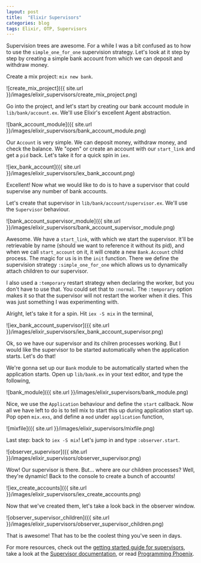 ```yaml
---
layout: post
title:  "Elixir Supervisors"
categories: blog
tags: Elixir, OTP, Supervisors
---
```


Supervision trees are awesome. For a while I was a bit confused as to how to use the `simple_one_for_one`
supervision strategy. Let's look at it step by step by creating a simple
bank account from which we can deposit and withdraw money.

Create a mix project: `mix new bank`.

![create_mix_project]({{ site.url }}/images/elixir_supervisors/create_mix_project.png)

Go into the project, and let's start by creating our bank account module in `lib/bank/account.ex`. We'll use Elixir's excellent Agent
abstraction.

![bank_account_module]({{ site.url }}/images/elixir_supervisors/bank_account_module.png)

Our `Account` is very simple. We can deposit money, withdraw money, and check the balance. We "open" or create an account
with our `start_link` and get a `pid` back. Let's take it for a quick spin in `iex`.

![iex_bank_account]({{ site.url }}/images/elixir_supervisors/iex_bank_account.png)

Excellent! Now what we would like to do is to have a supervisor that could supervise any number of bank accounts.

Let's create that supervisor in `lib/bank/account/supervisor.ex`. We'll use the `Supervisor` behaviour.

![bank_account_supervisor_module]({{ site.url }}/images/elixir_supervisors/bank_account_supervisor_module.png)

Awesome. We have a `start_link`, with which we start the supervisor. It'll be retrievable by name (should we want to
reference it without its pid), and when we call `start_account` on it, it will create a new `Bank.Account` child process.
The magic for us is in the `init` function. There we define the supervision strategy `:simple_one_for_one` which allows us
to dynamically attach children to our supervisor.

I also used a `:temporary` restart strategy when declaring the worker, but you don't have to use that. You could
set that to `:normal`. The `:temporary` option makes it so that the supervisor will not restart
the worker when it dies. This was just something I was experimenting with.

Alright, let's take it for a spin. Hit `iex -S mix` in the terminal,

![iex_bank_account_supervisor]({{ site.url }}/images/elixir_supervisors/iex_bank_account_supervisor.png)

Ok, so we have our supervisor and its chilren processes working. But I would like the supervisor to be started automatically when the application starts.
Let's do that!

We're gonna set up our `Bank` module to be automatically started when the application starts. Open up `lib/bank.ex` in
your text editor, and type the following,

![bank_module]({{ site.url }}/images/elixir_supervisors/bank_module.png)

Nice, we use the `Application` behaviour and define the `start` callback. Now all we have left to do is to tell mix to
start this up during application start up. Pop open `mix.exs`, and define a `mod` under `application` function,

![mixfile]({{ site.url }}/images/elixir_supervisors/mixfile.png)

Last step: back to `iex -S mix`! Let's jump in and type `:observer.start`.

![observer_supervisor]({{ site.url }}/images/elixir_supervisors/observer_supervisor.png)

Wow! Our supervisor is there. But... where are our children processes? Well, they're dynamic! Back to the console to
create a bunch of accounts!

![iex_create_accounts]({{ site.url }}/images/elixir_supervisors/iex_create_accounts.png)

Now that we've created them, let's take a look back in the observer window.

![observer_supervisor_children]({{ site.url }}/images/elixir_supervisors/observer_supervisor_children.png)

That is awesome! That has to be the coolest thing you've seen in days.

For more resources, check out the [getting started guide for supervisors](http://elixir-lang.org/getting-started/mix-otp/supervisor-and-application.html),
take a look at the [Supervisor documentation](http://elixir-lang.org/docs/stable/elixir/Supervisor.html),
or read [Programming Phoenix](https://pragprog.com/book/phoenix/programming-phoenix).
